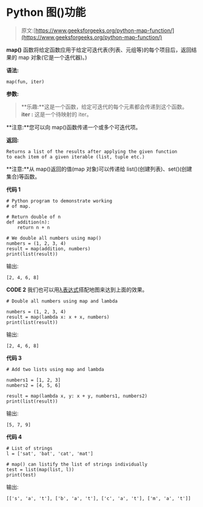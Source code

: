 # Python 图()功能

> 原文:[https://www.geeksforgeeks.org/python-map-function/](https://www.geeksforgeeks.org/python-map-function/)

**map()** 函数将给定函数应用于给定可迭代表(列表、元组等)的每个项目后，返回结果的 map 对象(它是一个迭代器)。)

**语法:**

```
map(fun, iter)

```

**参数:**

> **乐趣:**这是一个函数，给定可迭代的每个元素都会传递到这个函数。
> **iter :** 这是一个待映射的 iter。

**注意:**您可以向 map()函数传递一个或多个可迭代项。

**返回:**

```
Returns a list of the results after applying the given function  
to each item of a given iterable (list, tuple etc.) 

```

**注意:**从 map()返回的值(map 对象)可以传递给 list()(创建列表)、set()(创建集合)等函数。

**代码 1**

```
# Python program to demonstrate working
# of map.

# Return double of n
def addition(n):
    return n + n

# We double all numbers using map()
numbers = (1, 2, 3, 4)
result = map(addition, numbers)
print(list(result))
```

输出:

```
[2, 4, 6, 8]

```

**CODE 2**
我们也可以用[λ表达式](https://www.geeksforgeeks.org/python-lambda-anonymous-functions-filter-map-reduce/)搭配地图来达到上面的效果。

```
# Double all numbers using map and lambda

numbers = (1, 2, 3, 4)
result = map(lambda x: x + x, numbers)
print(list(result))
```

输出:

```
[2, 4, 6, 8]

```

**代码 3**

```
# Add two lists using map and lambda

numbers1 = [1, 2, 3]
numbers2 = [4, 5, 6]

result = map(lambda x, y: x + y, numbers1, numbers2)
print(list(result))
```

输出:

```
[5, 7, 9]

```

**代码 4**

```
# List of strings
l = ['sat', 'bat', 'cat', 'mat']

# map() can listify the list of strings individually
test = list(map(list, l))
print(test)
```

输出:

```
[['s', 'a', 't'], ['b', 'a', 't'], ['c', 'a', 't'], ['m', 'a', 't']]
```